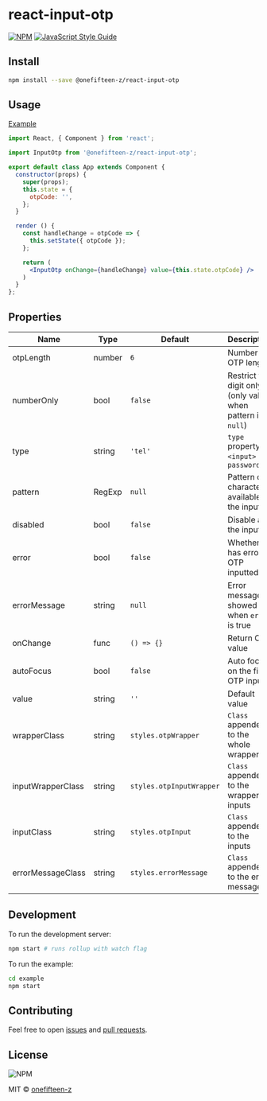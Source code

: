 # react-input-otp

[![NPM](https://img.shields.io/npm/v/@onefifteen-z/react-input-otp.svg)](https://www.npmjs.com/package/@onefifteen-z/react-input-otp) [![JavaScript Style Guide](https://img.shields.io/badge/code_style-standard-brightgreen.svg)](https://standardjs.com)

## Install

```bash
npm install --save @onefifteen-z/react-input-otp
```

## Usage

[Example](https://onefifteen-z.github.io/react-input-otp)

```jsx
import React, { Component } from 'react';

import InputOtp from '@onefifteen-z/react-input-otp';

export default class App extends Component {
  constructor(props) {
    super(props);
    this.state = {
      otpCode: '',
    };
  }

  render () {
    const handleChange = otpCode => {
      this.setState({ otpCode });
    };

    return (
      <InputOtp onChange={handleChange} value={this.state.otpCode} />
    )
  }
};

```

## Properties
| Name       | Type   | Default | Description |
|------------|--------|---------|-------------|
| otpLength | number | `6` | Number of OTP length |
| numberOnly | bool | `false` | Restrict to digit only (only valid when pattern is `null`) |
| type | string | `'tel'` | `type` property of `<input>` eg. `password` |
| pattern | RegExp | `null` | Pattern of characters available to the inputs |
| disabled | bool | `false` | Disable all the inputs |
| error | bool | `false` | Whether has error in OTP inputted |
| errorMessage | string | `null` | Error messaged showed when `error` is true |
| onChange | func | `() => {}` | Return OTP value |
| autoFocus | bool | `false` | Auto focus on the first OTP input |
| value | string | `''` | Default value |
| wrapperClass | string | `styles.otpWrapper` | `Class` appended to the whole wrapper |
| inputWrapperClass | string | `styles.otpInputWrapper` | `Class` appended to the wrapper of inputs |
| inputClass | string | `styles.otpInput` | `Class` appended to the inputs |
| errorMessageClass | string | `styles.errorMessage` | `Class` appended to the error message |

## Development

To run the development server:
```bash
npm start # runs rollup with watch flag
```

To run the example:
```bash
cd example
npm start
```

## Contributing
Feel free to open [issues](https://github.com/onefifteen-z/react-input-otp/issues/new/choose) and [pull requests](https://github.com/onefifteen-z/react-input-otp/pulls).


## License
![NPM](https://img.shields.io/npm/l/@onefifteen-z/react-input-otp)

MIT © [onefifteen-z](https://github.com/onefifteen-z)
